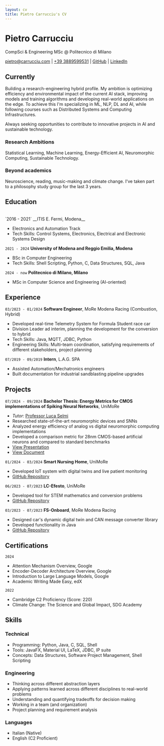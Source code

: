 ```yaml
---
layout: cv
title: Pietro Carrucciu's CV
---
```

# Pietro Carrucciu
CompSci & Engineering MSc @ Politecnico di Milano

<div id="webaddress">
<a href="mailto:pietro@carrucciu.com"><i class="fa-solid fa-envelope"></i> pietro@carrucciu.com</a>
| <a href="tel:3889599531"><i class="fa-solid fa-phone"></i> +39 3889599531</a>
| <a href="https://github.com/carruc"><i class="fa-brands fa-github"></i> GitHub</a>
| <a href="https://www.linkedin.com/in/pietro-carrucciu/"><i class="fa-brands fa-linkedin"></i> LinkedIn</a>
</div>

## Currently

Building a research-engineering hybrid profile. My ambition is optimizing efficiency and environmental impact of the current AI stack, improving models and training algorithms and developing real-world applications on the edge. To achieve this I'm specializing in ML, NLP, DL and AI, while following courses such as Distributed Systems and Computing Infrastructures.

Always seeking opportunities to contribute to innovative projects in AI and sustainable technology.

### Research Ambitions

Statistical Learning, Machine Learning, Energy-Efficient AI, Neuromorphic Computing, Sustainable Technology.

### Beyond academics

Neuroscience, reading, music-making and climate change. I've taken part to a philosophy study group for the last 3 years. 


## Education
<br />
`2016 - 2021`
__ITIS E. Fermi, Modena__

- Electronics and Automation Track
- Tech Skills: Control Systems, Electronics, Electrical and Electronic Systems Design

`2021 - 2024`
__University of Modena and Reggio Emilia, Modena__

- BSc in Computer Engineering
- Tech Skills: Shell Scripting, Python, C, Data Structures, SQL, Java

`2024 - now`
__Politecnico di Milano, Milano__

- MSc in Computer Science and Engineering (AI-oriented)


## Experience

`03/2023 - 01/2024`
**Software Engineer**, MoRe Modena Racing (Combustion, Hybrid)
- Developed real-time Telemetry System for Formula Student race car
- Division Leader ad interim, planning the development for the conversion to hybrid
- Tech Skills: Java, MQTT, JDBC, Python
- Engineering Skills: Multi-team coordination, satisfying requirements of different stakeholders, project planning

`07/2019 - 09/2019`
**Intern**, L.A.G. SPA
- Assisted Automation/Mechatronics engineers
- Built documentation for industrial sandblasting pipeline upgrades


## Projects

`07/2024 - 09/2024`
**Bachelor Thesis: Energy Metrics for CMOS implementations of Spiking Neural Networks**, UniMoRe
- _Tutor:_ [Professor Luca Selmi](https://personale.unimore.it/rubrica/dettaglio/lucaselmi001)
- Researched state-of-the-art neuromorphic devices and SNNs
- Analyzed energy efficiency of analog vs digital neuromorphic computing implementations
- Developed a comparison metric for 28nm CMOS-based artificial neurons and compared to standard benchmarks
- [View Presentation](https://view.genially.com/66ffa9a6d318e509bcca4a14/presentation-elaborato-carrucciu)
- [View Document](https://drive.google.com/file/d/1y4lTzv0ncLLCHTwa_eyr8F7lQBcDOzdL/view?usp=sharing)

`01/2024 - 03/2024`
**Smart Nursing Home**, UniMoRe
- Developed IoT system with digital twins and live patient monitoring
- [GitHub Repository](https://github.com/carruc/IIOTProject)

`06/2023 - 07/2023`
**LC-Efesto**, UniMoRe
- Developed tool for STEM mathematics and conversion problems
- [GitHub Repository](https://github.com/carruc/LCEfesto)

`03/2023 - 07/2023`
**FS-Onboard**, MoRe Modena Racing
- Designed car's dynamic digital twin and CAN message converter library
- Developed functionality in Java
- [GitHub Repository](https://github.com/carruc/FS_OnboardPC)


## Certifications

`2024`
- Attention Mechanism Overview, Google
- Encoder-Decoder Architecture Overview, Google
- Introduction to Large Language Models, Google
- Academic Writing Made Easy, edX

`2022`
- Cambridge C2 Proficiency (Score: 220)
- Climate Change: The Science and Global Impact, SDG Academy


## Skills

### Technical
- Programming: Python, Java, C, SQL, Shell
- Tools: JavaFX, Material UI, LaTeX, JDBC, IP suite
- Concepts: Data Structures, Software Project Management, Shell Scripting

### Engineering
- Thinking across different abstraction layers
- Applying patterns learned across different disciplines to real-world problems
- Understanding and quantifying tradeoffs for decision making
- Working in a team (and organization)
- Project planning and requirement analysis

### Languages
- Italian (Native)
- English (C2 Proficient)

<!-- ### Footer

Last updated: May 2013 -->
